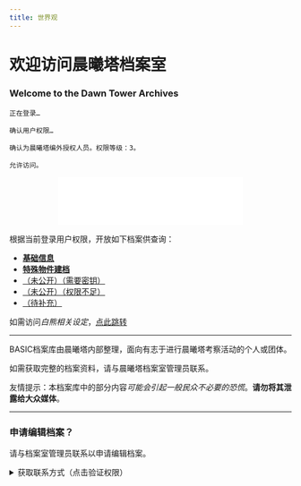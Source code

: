 ```yaml
---
title: 世界观
---
```


# 欢迎访问晨曦塔档案室
### Welcome to the Dawn Tower Archives

```Shell
正在登录…

确认用户权限…

确认为晨曦塔编外授权人员。权限等级：3。

允许访问。
```

<div style="display: flex; justify-content: center; align-items: center;">
  <iframe frameborder="no" border="0" marginwidth="0" marginheight="0" width=330 height=86 src="//music.163.com/outchain/player?type=2&id=2045421488&auto=1&height=66" style="display: flex; justify-content: center; align-items: center;"></iframe>
</div>

根据当前登录用户权限，开放如下档案供查询：

- **[基础信息](/categories/世界观/基础信息)**
- **[特殊物件建档](/categories/世界观/特殊物件建档)**
- [（未公开）（需要密钥）](/world/Authorization)
- [（未公开）（权限不足）](/404/ERR-Per-Denied)
- [（待补充）]()

如需访问*白熊相关设定*，[点此跳转](/world/oc)

---

BASIC档案库由晨曦塔内部整理，面向有志于进行晨曦塔考察活动的个人或团体。

如需获取完整的档案资料，请与晨曦塔档案室管理员联系。

友情提示：本档案库中的部分内容*可能会引起一般民众不必要的恐慌*。**请勿将其泄露给大众媒体**。

<!--neta自BV13k4y1J7Lo-->

---

### 申请编辑档案？

请与档案室管理员联系以申请编辑档案。

<details><summary>获取联系方式（点击验证权限）</summary>
<p>

```JSON
{
  "code": 200,
  "message": "权限验证通过",
  "data": {
    "email-address": "HK256@qq.com",
    "info": "请与档案室管理员进一步联系。",
    "remakes": "此电子邮件地址仅限已通过权限验证的人员沟通使用，请注意不要外泄。"
  }
}
```
</p>
</details>
